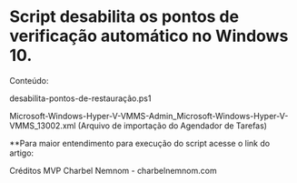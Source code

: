 # Script desabilita os pontos de verificação automático no Windows 10.

Conteúdo:

desabilita-pontos-de-restauração.ps1

Microsoft-Windows-Hyper-V-VMMS-Admin_Microsoft-Windows-Hyper-V-VMMS_13002.xml (Arquivo de importação do Agendador de Tarefas)

**Para maior entendimento para execução do script acesse o link do artigo: 

Créditos MVP Charbel Nemnom - charbelnemnom.com
